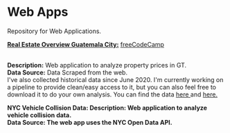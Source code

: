# Web Apps
Repository for Web Applications.<br/>

<a href="https://real-estate-gt.herokuapp.com/" target="_blank"><b>Real Estate Overview Guatemala City:</b></a>
<a href="https://www.freecodecamp.org/" target="_blank">freeCodeCamp</a>

<br/>
<b>Description:</b> Web application to analyze property prices in GT.<br/>
<b>Data Source:</b> Data Scraped from the web.<br/>
I've also collected historical data since June 2020. I'm currently working on a pipeline to provide clean/easy access to it, but you can also feel free to download it to do your own analysis. You can find the data <a href="https://drive.google.com/file/d/1KT_vlLvrsGEwOGuXo2PcILr8LDi_9iqA/view?usp=sharing" target="_blank"> here </a> and <a href="https://drive.google.com/file/d/1KMG0W4bOrrNfYl6dGzMAnvCBNwAFKMvd/view?usp=sharing" target="_blank"> here. </a>

<b>NYC Vehicle Collision Data: 
<b>Description:</b> Web application to analyze vehicle collision data.<br/>
<b>Data Source:</b> The web app uses the NYC Open Data API.
